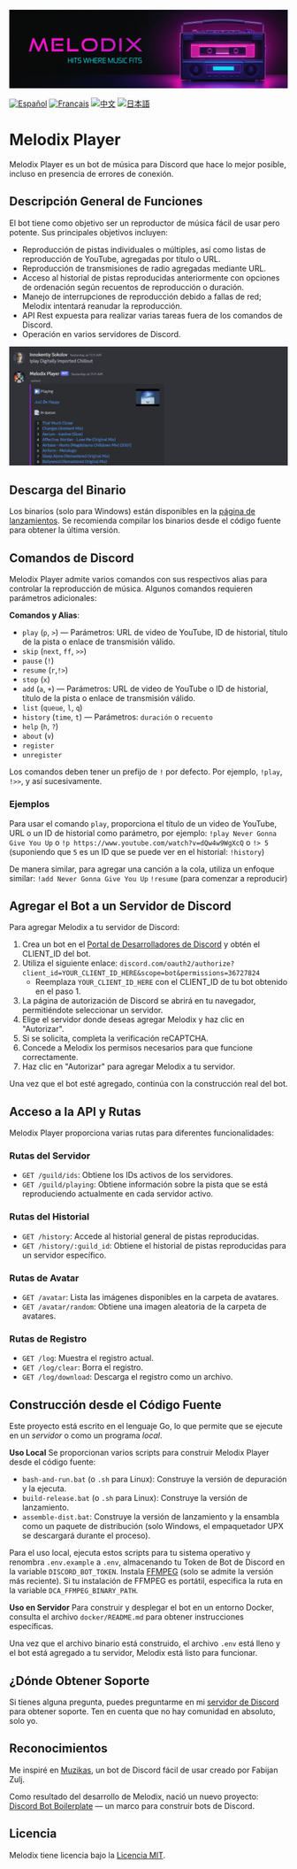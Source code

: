 ![# Header](https://github.com/keshon/melodix-player/blob/master/assets/banner-readme.png)

[![Español](https://img.shields.io/badge/Español-README-blue)](/docs/README_ES.md) [![Français](https://img.shields.io/badge/Français-README-blue)](/docs/README_FR.md) [![中文](https://img.shields.io/badge/中文-README-blue)](/docs/README_CN.md) [![日本語](https://img.shields.io/badge/日本語-README-blue)](/docs/README_JP.md)

# Melodix Player

Melodix Player es un bot de música para Discord que hace lo mejor posible, incluso en presencia de errores de conexión.

## Descripción General de Funciones

El bot tiene como objetivo ser un reproductor de música fácil de usar pero potente. Sus principales objetivos incluyen:

- Reproducción de pistas individuales o múltiples, así como listas de reproducción de YouTube, agregadas por título o URL.
- Reproducción de transmisiones de radio agregadas mediante URL.
- Acceso al historial de pistas reproducidas anteriormente con opciones de ordenación según recuentos de reproducción o duración.
- Manejo de interrupciones de reproducción debido a fallas de red; Melodix intentará reanudar la reproducción.
- API Rest expuesta para realizar varias tareas fuera de los comandos de Discord.
- Operación en varios servidores de Discord.

![Ejemplo de Reproducción](https://github.com/keshon/melodix-player/blob/master/assets/playing.jpg)

## Descarga del Binario

Los binarios (solo para Windows) están disponibles en la [página de lanzamientos](https://github.com/keshon/melodix-player/releases). Se recomienda compilar los binarios desde el código fuente para obtener la última versión.

## Comandos de Discord

Melodix Player admite varios comandos con sus respectivos alias para controlar la reproducción de música. Algunos comandos requieren parámetros adicionales:

**Comandos y Alias**:
- `play` (`p`, `>`) — Parámetros: URL de video de YouTube, ID de historial, título de la pista o enlace de transmisión válido.
- `skip` (`next`, `ff`, `>>`)
- `pause` (`!`)
- `resume` (`r`,`!>`)
- `stop` (`x`)
- `add` (`a`, `+`) — Parámetros: URL de video de YouTube o ID de historial, título de la pista o enlace de transmisión válido.
- `list` (`queue`, `l`, `q`)
- `history` (`time`, `t`) — Parámetros: `duración` o `recuento`
- `help` (`h`, `?`)
- `about` (`v`)
- `register`
- `unregister`

Los comandos deben tener un prefijo de `!` por defecto. Por ejemplo, `!play`, `!>>`, y así sucesivamente.

### Ejemplos
Para usar el comando `play`, proporciona el título de un video de YouTube, URL o un ID de historial como parámetro, por ejemplo:
`!play Never Gonna Give You Up` 
o 
`!p https://www.youtube.com/watch?v=dQw4w9WgXcQ` 
o 
`!> 5` (suponiendo que `5` es un ID que se puede ver en el historial: `!history`)

De manera similar, para agregar una canción a la cola, utiliza un enfoque similar:
`!add Never Gonna Give You Up` 
`!resume` (para comenzar a reproducir)

## Agregar el Bot a un Servidor de Discord

Para agregar Melodix a tu servidor de Discord:

1. Crea un bot en el [Portal de Desarrolladores de Discord](https://discord.com/developers/applications) y obtén el CLIENT_ID del bot.
2. Utiliza el siguiente enlace: `discord.com/oauth2/authorize?client_id=YOUR_CLIENT_ID_HERE&scope=bot&permissions=36727824`
   - Reemplaza `YOUR_CLIENT_ID_HERE` con el CLIENT_ID de tu bot obtenido en el paso 1.
3. La página de autorización de Discord se abrirá en tu navegador, permitiéndote seleccionar un servidor.
4. Elige el servidor donde deseas agregar Melodix y haz clic en "Autorizar".
5. Si se solicita, completa la verificación reCAPTCHA.
6. Concede a Melodix los permisos necesarios para que funcione correctamente.
7. Haz clic en "Autorizar" para agregar Melodix a tu servidor.

Una vez que el bot esté agregado, continúa con la construcción real del bot.

## Acceso a la API y Rutas

Melodix Player proporciona varias rutas para diferentes funcionalidades:

### Rutas del Servidor

- `GET /guild/ids`: Obtiene los IDs activos de los servidores.
- `GET /guild/playing`: Obtiene información sobre la pista que se está reproduciendo actualmente en cada servidor activo.

### Rutas del Historial

- `GET /history`: Accede al historial general de pistas reproducidas.
- `GET /history/:guild_id`: Obtiene el historial de pistas reproducidas para un servidor específico.

### Rutas de Avatar

- `GET /avatar`: Lista las imágenes disponibles en la carpeta de avatares.
- `GET /avatar/random`: Obtiene una imagen aleatoria de la carpeta de avatares.

### Rutas de Registro

- `GET /log`: Muestra el registro actual.
- `GET /log/clear`: Borra el registro.
- `GET /log/download`: Descarga el registro como un archivo.

## Construcción desde el Código Fuente

Este proyecto está escrito en el lenguaje Go, lo que permite que se ejecute en un *servidor* o como un programa *local*.

**Uso Local**
Se proporcionan varios scripts para construir Melodix Player desde el código fuente:
- `bash-and-run.bat` (o `.sh` para Linux): Construye la versión de depuración y la ejecuta.
- `build-release.bat` (o `.sh` para Linux): Construye la versión de lanzamiento.
- `assemble-dist.bat`: Construye la versión de lanzamiento y la ensambla como un paquete de distribución (solo Windows, el empaquetador UPX se descargará durante el proceso).

Para el uso local, ejecuta estos scripts para tu sistema operativo y renombra `.env.example` a `.env`, almacenando tu Token de Bot de Discord en la variable `DISCORD_BOT_TOKEN`. Instala [FFMPEG](https://ffmpeg.org/) (solo se admite la versión más reciente). Si tu instalación de FFMPEG es portátil, especifica la ruta en la variable `DCA_FFMPEG_BINARY_PATH`.

**Uso en Servidor**
Para construir y desplegar el bot en un entorno Docker, consulta el archivo `docker/README.md` para obtener instrucciones específicas.

Una vez que el archivo binario está construido, el archivo `.env` está lleno y el bot está agregado a tu servidor, Melodix está listo para funcionar.

## ¿Dónde Obtener Soporte
Si tienes alguna pregunta, puedes preguntarme en mi [servidor de Discord](https://discord.gg/NVtdTka8ZT) para obtener soporte. Ten en cuenta que no hay comunidad en absoluto, solo yo.

## Reconocimientos

Me inspiré en [Muzikas](https://github.com/FabijanZulj/Muzikas), un bot de Discord fácil de usar creado por Fabijan Zulj.

Como resultado del desarrollo de Melodix, nació un nuevo proyecto: [Discord Bot Boilerplate](https://github.com/keshon/discord-bot-boilerplate) — un marco para construir bots de Discord.

## Licencia

Melodix tiene licencia bajo la [Licencia MIT](https://opensource.org/licenses/MIT).